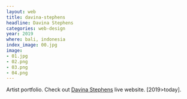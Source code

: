 ```yaml
---
layout: web
title: davina-stephens
headline: Davina Stephens
categories: web-design
year: 2019
where: bali, indonesia
index_image: 00.jpg
image:
- 01.jpg
- 02.png
- 03.png
- 04.png
---
```

Artist portfolio.
Check out [Davina Stephens](https://davinastephens.com?source=rokma.com) live website.
[2019>today].
